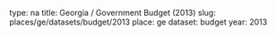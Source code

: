type: na
title: Georgia / Government Budget (2013)
slug: places/ge/datasets/budget/2013
place: ge
dataset: budget
year: 2013
